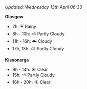 *Updated: Wednesday 13th April 06:30*

**Glasgow**

* 7h: :umbrella: Rainy
* 8h - 10h: :partly_sunny: Partly Cloudy
* 11h - 16h: :cloud: Cloudy
* 17h, 18h: :partly_sunny: Partly Cloudy

**Kissonerga**

* 9h - 14h: :sunny: Clear
* 15h: :partly_sunny: Partly Cloudy
* 16h - 20h: :sunny: Clear
